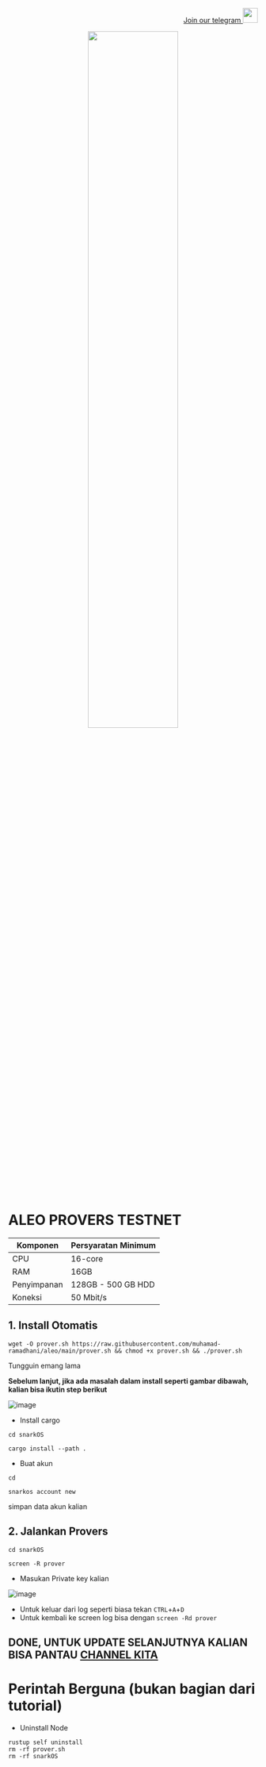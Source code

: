 <p style="font-size:14px" align="right">
<a href="https://t.me/PemulungAirdropID" target="_blank">Join our telegram <img src="https://user-images.githubusercontent.com/72949170/194228482-0f875615-e155-4b12-8716-8111addd6cba.jpg" width="30"/></a>
</p>

<p align="center">
  <img width="60%" height="auto" src="https://user-images.githubusercontent.com/72949170/201470254-dfc37404-95bf-4a75-9b6d-99750cb78268.png">
</p>

# ALEO PROVERS TESTNET

|  Komponen |  Persyaratan Minimum |
| ------------ | ------------ |
| CPU  | 16-core  |
| RAM | 16GB  |
| Penyimpanan  | 128GB - 500 GB HDD |
| Koneksi | 50 Mbit/s |

## 1. Install Otomatis
```
wget -O prover.sh https://raw.githubusercontent.com/muhamad-ramadhani/aleo/main/prover.sh && chmod +x prover.sh && ./prover.sh
```

Tungguin emang lama

**Sebelum lanjut, jika ada masalah dalam install seperti gambar dibawah, kalian bisa ikutin step berikut**

![image](https://user-images.githubusercontent.com/72949170/201470371-7703fb73-3fab-4fca-805e-6fc0d9f082cb.png)

- Install cargo
```
cd snarkOS
```
```
cargo install --path .
```

- Buat akun 
```
cd
```
```
snarkos account new
```
simpan data akun kalian

## 2. Jalankan Provers
```
cd snarkOS
```
```
screen -R prover
```
- Masukan Private key kalian 

![image](https://user-images.githubusercontent.com/72949170/201470563-eaa473c2-1cb0-4330-a4c0-672537b46aa5.png)

- Untuk keluar dari log seperti biasa tekan ```CTRL```+```A```+```D```
- Untuk kembali ke screen log bisa dengan ```screen -Rd prover```

## DONE, UNTUK UPDATE SELANJUTNYA KALIAN BISA PANTAU <a href="https://t.me/PemulungAirdropID" target="_blank">CHANNEL KITA </a>
</p>

# Perintah Berguna (bukan bagian dari tutorial)
- Uninstall Node
```
rustup self uninstall
rm -rf prover.sh
rm -rf snarkOS
```
